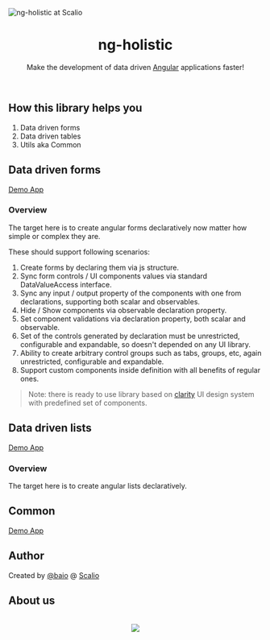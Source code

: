 
![ng-holistic at Scalio](https://raw.githubusercontent.com/scalio/ng-holistic/master/scalio-mark-h.svg?sanitize=true)

<h1 align="center">ng-holistic</h1>

<p align="center">
  Make the development of data driven <a href="https://angular.io/">Angular</a> applications faster!
</p>

&nbsp;
## How this library helps you
1. Data driven forms
2. Data driven tables
3. Utils aka Common

## Data driven forms

[Demo App](https://ngholistic.z6.web.core.windows.net/)

### Overview

The target here is to create angular forms declaratively now matter how simple or complex they are.


These should support following scenarios:

1. Create forms by declaring them via js structure.
2. Sync form controls / UI components values via standard DataValueAccess interface.
3. Sync any input / output property of the components with one from declarations, supporting both scalar and observables.
4. Hide / Show components via observable declaration property.
5. Set component validations via declaration property, both scalar and observable.
6. Set of the controls generated by declaration must be unrestricted, configurable and expandable, so doesn't depended on any UI library.
7. Ability to create arbitrary control groups such as tabs, groups, etc, again unrestricted, configurable and expandable.
8. Support custom components inside definition with all benefits of regular ones.

> Note: there is ready to use library based on [clarity](https://vmware.github.io/clarity/) UI design system with predefined set of components.

## Data driven lists

[Demo App](https://ngholistic.z6.web.core.windows.net/)


### Overview

The target here is to create angular lists declaratively.

## Common

[Demo App](https://ngholistic.z6.web.core.windows.net/)


## Author
Created by [@baio](https://github.com/baio/) @ [Scalio](https://scal.io/)

## About us
<p align="center">
    <br/>
    <a href="https://scal.io/">
        <img src="https://raw.githubusercontent.com/scalio/bazel-status/master/assets/scalio-logo.svg?sanitize=true" />
    </a>
    <br/>
</p>

